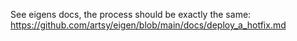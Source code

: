 See eigens docs, the process should be exactly the same: https://github.com/artsy/eigen/blob/main/docs/deploy_a_hotfix.md
